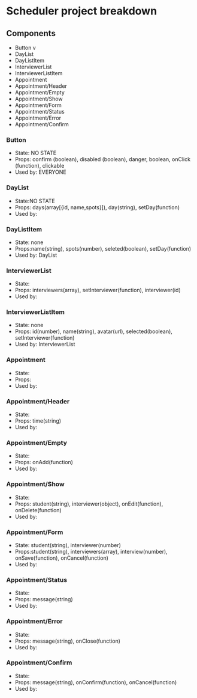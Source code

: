 # Scheduler project breakdown

## Components

- Button v
- DayList
- DayListItem
- InterviewerList
- InterviewerListItem
- Appointment
- Appointment/Header
- Appointment/Empty
- Appointment/Show
- Appointment/Form
- Appointment/Status
- Appointment/Error
- Appointment/Confirm

### Button

- State: NO STATE
- Props: confirm (boolean), disabled (boolean), danger, boolean, onClick (function), clickable
- Used by: EVERYONE

### DayList

- State:NO STATE
- Props: days(array[{id, name,spots}]), day(string), setDay(function)
- Used by:

### DayListItem

- State: none
- Props:name(string), spots(number), seleted(boolean), setDay(function)
- Used by: DayList

### InterviewerList

- State:
- Props: interviewers(array), setInterviewer(function), interviewer(id)
- Used by:

### InterviewerListItem

- State: none
- Props: id(number), name(string), avatar(url), selected(boolean), setInterviewer(function)
- Used by: InterviewerList

### Appointment

- State:
- Props:
- Used by:

### Appointment/Header

- State:
- Props: time(string)
- Used by:

### Appointment/Empty

- State:
- Props: onAdd(function)
- Used by:

### Appointment/Show

- State:
- Props: student(string), interviewer(object), onEdit(function), onDelete(function)
- Used by:

### Appointment/Form

- State: student(string), interviewer(number)
- Props:student(string), interviewers(array), interview(number), onSave(function), onCancel(function)
- Used by:

### Appointment/Status

- State:
- Props: message(string)
- Used by:

### Appointment/Error

- State:
- Props: message(string), onClose(function)
- Used by:

### Appointment/Confirm

- State:
- Props: message(string), onConfirm(function), onCancel(function)
- Used by:
